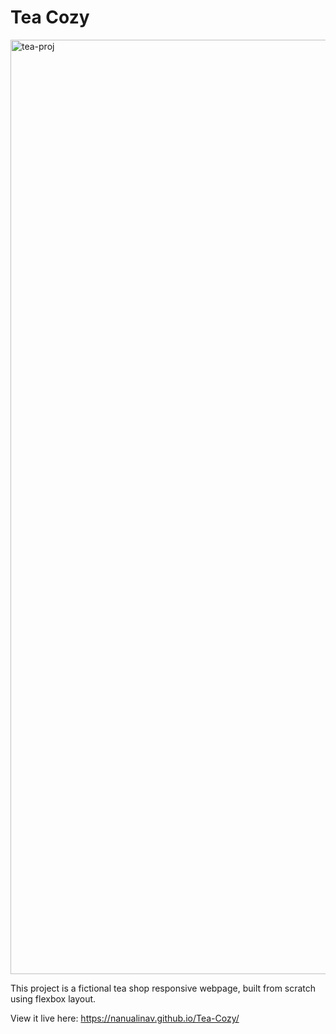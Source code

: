 # Tea Cozy

<img width="1495" alt="tea-proj" src="https://github.com/nanualinav/Tea-Cozy/assets/22339975/4605e9f8-d8d7-4c0c-a7f4-552caf8c2142">



This project is a fictional tea shop responsive webpage, built from scratch using flexbox layout. 

View it live here: https://nanualinav.github.io/Tea-Cozy/
